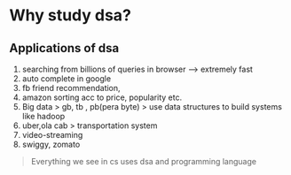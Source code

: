 # Why study dsa?

## Applications of dsa

1. searching from billions of queries in browser --> extremely fast
2. auto complete in google
3. fb friend recommendation, 
4. amazon sorting acc to price, popularity etc. 
5. Big data > gb, tb , pb(pera byte) > use data structures to build systems like hadoop
6. uber,ola cab > transportation system
7. video-streaming
8. swiggy, zomato

> Everything we see in cs uses dsa and programming language 
